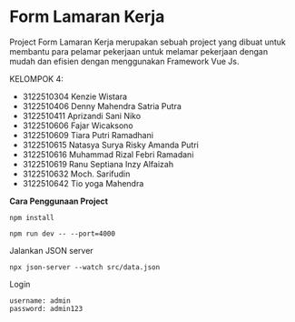 # Form Lamaran Kerja
Project Form Lamaran Kerja merupakan sebuah project yang dibuat untuk membantu para pelamar pekerjaan untuk melamar pekerjaan dengan mudah dan efisien dengan menggunakan Framework Vue Js. 

KELOMPOK 4:
- 3122510304 Kenzie Wistara
- 3122510406 Denny Mahendra Satria Putra
- 3122510411 Aprizandi Sani Niko
- 3122510606 Fajar Wicaksono
- 3122510609 Tiara Putri Ramadhani
- 3122510615 Natasya Surya Risky Amanda Putri
- 3122510616 Muhammad Rizal Febri Ramadani
- 3122510619 Ranu Septiana Inzy Alfaizah
- 3122510632 Moch. Sarifudin
- 3122510642 Tio yoga Mahendra

**Cara Penggunaan Project**
```
npm install
```
```
npm run dev -- --port=4000
```

Jalankan JSON server
```
npx json-server --watch src/data.json
```
Login
```
username: admin
password: admin123
```